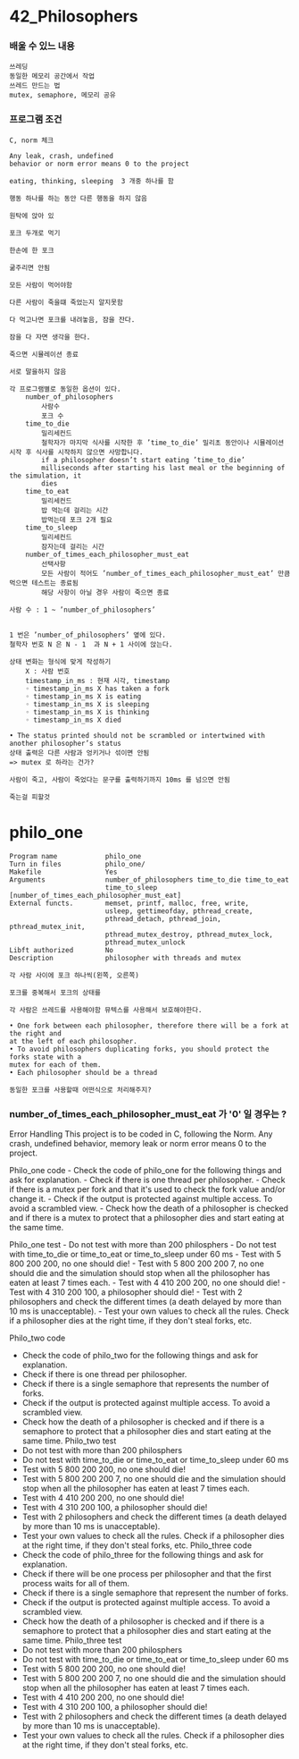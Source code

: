 # 42_Philosophers

### 배울 수 있느 내용
```
쓰레딩
동일한 메모리 공간에서 작업
쓰레드 만드는 법
mutex, semaphore, 메모리 공유
```

### 프로그램 조건 

```
C, norm 체크

Any leak, crash, undefined
behavior or norm error means 0 to the project

eating, thinking, sleeping  3 개중 하나를 함

행동 하나를 하는 동안 다른 행동을 하지 않음

원탁에 앉아 있

포크 두개로 먹기

한손에 한 포크

굶주리면 안됨

모든 사람이 먹어야함

다른 사람이 죽을떄 죽었는지 알지못함

다 먹고나면 포크를 내려놓음, 잠을 잔다.

잠을 다 자면 생각을 한다.

죽으면 시뮬레이션 종료

서로 말을하지 않음

각 프로그램별로 동일한 옵션이 있다.
    number_of_philosophers
        사람수
        포크 수
    time_to_die
        밀리세컨드
        철학자가 마지막 식사를 시작한 후 ’time_to_die’ 밀리초 동안이나 시뮬레이션 시작 후 식사를 시작하지 않으면 사망합니다.
        if a philosopher doesn’t start eating ’time_to_die’
        milliseconds after starting his last meal or the beginning of the simulation, it
        dies
    time_to_eat
        밀리세컨드
        밥 먹는데 걸리는 시간
        밥먹는데 포크 2개 필요
    time_to_sleep
        밀리세컨드
        잠자는데 걸리는 시간
    number_of_times_each_philosopher_must_eat
        선택사항
        모든 사람이 적어도 ’number_of_times_each_philosopher_must_eat’ 만큼 먹으면 테스트는 종료됨
        해당 사항이 아닐 경우 사람이 죽으면 종료

사람 수 : 1 ~ ’number_of_philosophers’


1 번은 ’number_of_philosophers’ 옆에 있다.
철학자 번호 N 은 N - 1  과 N + 1 사이에 앉는다.

상태 변화는 형식에 맞게 작성하기
    X : 사람 번호
    timestamp_in_ms : 현재 시각, timestamp
    ◦ timestamp_in_ms X has taken a fork
    ◦ timestamp_in_ms X is eating
    ◦ timestamp_in_ms X is sleeping
    ◦ timestamp_in_ms X is thinking
    ◦ timestamp_in_ms X died

• The status printed should not be scrambled or intertwined with another philosopher’s status
상태 출력은 다른 사람과 엉키거나 섞이면 안됨
=> mutex 로 하라는 건가?

사람이 죽고, 사람이 죽었다는 문구를 출력하기까지 10ms 를 넘으면 안됨

죽는걸 피할것
```


# philo_one

```
Program name            philo_one
Turn in files           philo_one/
Makefile                Yes
Arguments               number_of_philosophers time_to_die time_to_eat
                        time_to_sleep [number_of_times_each_philosopher_must_eat]
External functs.        memset, printf, malloc, free, write,
                        usleep, gettimeofday, pthread_create,
                        pthread_detach, pthread_join, pthread_mutex_init,
                        pthread_mutex_destroy, pthread_mutex_lock,
                        pthread_mutex_unlock
Libft authorized        No
Description             philosopher with threads and mutex

각 사람 사이에 포크 하나씩(왼쪽, 오른쪽)

포크를 중복해서 포크의 상태를 

각 사람은 쓰레드를 사용해야함 뮤텍스를 사용해서 보호해야한다.

• One fork between each philosopher, therefore there will be a fork at the right and
at the left of each philosopher.
• To avoid philosophers duplicating forks, you should protect the forks state with a
mutex for each of them.
• Each philosopher should be a thread

동일한 포크를 사용할때 어떤식으로 처리해주지?
```

### number_of_times_each_philosopher_must_eat 가 '0' 일 경우는 ?

Error Handling
This project is to be coded in C, following the Norm.
Any crash, undefined behavior, memory leak or norm error means 0 to the project.

Philo_one code
    - Check the code of philo_one for the following things and ask for explanation.
    - Check if there is one thread per philosopher.
    - Check if there is a mutex per fork and that it's used to check the fork value and/or change it.
    - Check if the output is protected against multiple access. To avoid a scrambled view.
    - Check how the death of a philosopher is checked and if there is a mutex to protect that a philosopher dies and start eating at the same time.

Philo_one test
    - Do not test with more than 200 philosphers
    - Do not test with time_to_die or time_to_eat or time_to_sleep under 60 ms
    - Test with 5 800 200 200, no one should die!
    - Test with 5 800 200 200 7, no one should die and the simulation should stop when all the philosopher has eaten at least 7 times each.
    - Test with 4 410 200 200, no one should die!
    - Test with 4 310 200 100, a philosopher should die!
    - Test with 2 philosophers and check the different times (a death delayed by more than 10 ms is unacceptable).
    - Test your own values to check all the rules. Check if a philosopher dies at the right time, if they don't steal forks, etc.



Philo_two code
- Check the code of philo_two for the following things and ask for explanation.
- Check if there is one thread per philosopher.
- Check if there is a single semaphore that represents the number of forks.
- Check if the output is protected against multiple access. To avoid a scrambled view.
- Check how the death of a philosopher is checked and if there is a semaphore to protect that a philosopher dies and start eating at the same time.
Philo_two test
- Do not test with more than 200 philosphers
- Do not test with time_to_die or time_to_eat or time_to_sleep under 60 ms
- Test with 5 800 200 200, no one should die!
- Test with 5 800 200 200 7, no one should die and the simulation should stop when all the philosopher has eaten at least 7 times each.
- Test with 4 410 200 200, no one should die!
- Test with 4 310 200 100, a philosopher should die!
- Test with 2 philosophers and check the different times (a death delayed by more than 10 ms is unacceptable).
- Test your own values to check all the rules. Check if a philosopher dies at the right time, if they don't steal forks, etc.
Philo_three code
- Check the code of philo_three for the following things and ask for explanation.
- Check if there will be one process per philosopher and that the first process waits for all of them.
- Check if there is a single semaphore that represent the number of forks.
- Check if the output is protected against multiple access. To avoid a scrambled view.
- Check how the death of a philosopher is checked and if there is a semaphore to protect that a philosopher dies and start eating at the same time.
Philo_three test
- Do not test with more than 200 philosphers
- Do not test with time_to_die or time_to_eat or time_to_sleep under 60 ms
- Test with 5 800 200 200, no one should die!
- Test with 5 800 200 200 7, no one should die and the simulation should stop when all the philosopher has eaten at least 7 times each.
- Test with 4 410 200 200, no one should die!
- Test with 4 310 200 100, a philosopher should die!
- Test with 2 philosophers and check the different times (a death delayed by more than 10 ms is unacceptable).
- Test your own values to check all the rules. Check if a philosopher dies at the right time, if they don't steal forks, etc.
